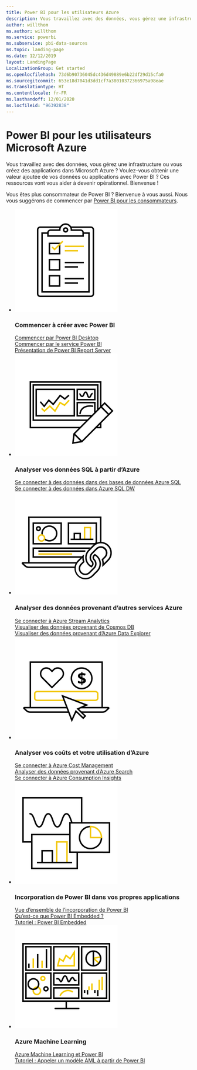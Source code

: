 ```yaml
---
title: Power BI pour les utilisateurs Azure
description: Vous travaillez avec des données, vous gérez une infrastructure ou vous créez des applications dans Microsoft Azure ?
author: willthom
ms.author: willthom
ms.service: powerbi
ms.subservice: pbi-data-sources
ms.topic: landing-page
ms.date: 12/12/2019
layout: LandingPage
LocalizationGroup: Get started
ms.openlocfilehash: 73d6b90736045dc436d49889e6b22df29d15cfa0
ms.sourcegitcommit: 653e18d7041d3dd1cf7a38010372366975a98eae
ms.translationtype: HT
ms.contentlocale: fr-FR
ms.lasthandoff: 12/01/2020
ms.locfileid: "96392838"
---
```

# <a name="power-bi-for-microsoft-azure-users"></a>Power BI pour les utilisateurs Microsoft Azure 

Vous travaillez avec des données, vous gérez une infrastructure ou vous créez des applications dans Microsoft Azure ? Voulez-vous obtenir une valeur ajoutée de vos données ou applications avec Power BI ? Ces ressources vont vous aider à devenir opérationnel. Bienvenue !

Vous êtes plus consommateur de Power BI ? Bienvenue à vous aussi. Nous vous suggérons de commencer par [Power BI pour les consommateurs](../consumer/index.yml).

<ul class="panelContent cardsF"> 
            <li> 
                  <div class="cardSize"> 
                        <div class="cardPadding"> 
                              <div class="card"> 
                                    <div class="cardImageOuter">
                                          <div class="cardImage">
                                                <img alt="Get started creating with Power BI" src="media/power-bi-creator-landing/power-bi-designer-get-started.svg" data-linktype="relative-path">
                                          </div>
                                    </div>
                                    <div class="cardText"> 
                                          <h3>Commencer à créer avec Power BI</h3> 
                                          <p></p>
                                               <a href="../fundamentals/desktop-what-is-desktop.md">Commencer par Power BI Desktop</a><br/> 
                                               <a href="../fundamentals/power-bi-overview.md">Commencer par le service Power BI</a><br/> 
                                               <a href="../report-server/get-started.md">Présentation de Power BI Report Server</a>
                                    </div> 
                              </div> 
                        </div> 
                  </div> 
            </li>
            <li> 
                  <div class="cardSize"> 
                        <div class="cardPadding"> 
                              <div class="card"> 
                                    <div class="cardImageOuter">
                                          <div class="cardImage">
                                                <img alt="Analyze your SQL data from Azure" src="media/power-bi-creator-landing/power-bi-designer-transform-shape-data.svg" data-linktype="relative-path">
                                          </div>
                                    </div>
                                    <div class="cardText"> 
                                          <h3>Analyser vos données SQL à partir d’Azure</h3> 
                                          <p></p>
                                                <a href="service-azure-sql-database-with-direct-connect.md">Se connecter à des données dans des bases de données Azure SQL</a><br/> 
                                                <a href="service-azure-sql-data-warehouse-with-direct-connect.md">Se connecter à des données dans Azure SQL DW</a> 
                                    </div> 
                              </div> 
                        </div> 
                  </div> 
            </li>
            <li> 
                  <div class="cardSize"> 
                        <div class="cardPadding"> 
                              <div class="card"> 
                                    <div class="cardImageOuter">
                                          <div class="cardImage">
                                                <img alt="Analyze data from other Azure services" src="media/power-bi-creator-landing/power-bi-designer-connect-data.svg" data-linktype="relative-path">
                                          </div>
                                    </div>
                                    <div class="cardText"> 
                                          <h3>Analyser des données provenant d’autres services Azure</h3> 
                                          <p></p>
                                                <a href="/azure/stream-analytics/stream-analytics-power-bi-dashboard">Se connecter à Azure Stream Analytics</a><br/> 
                                                <a href="/azure/cosmos-db/powerbi-visualize">Visualiser des données provenant de Cosmos DB</a><br/> 
                                                <a href="/azure/data-explorer/visualize-power-bi">Visualiser des données provenant d’Azure Data Explorer</a>
                                    </div> 
                              </div> 
                        </div> 
                  </div> 
            </li>
            <li> 
                  <div class="cardSize"> 
                        <div class="cardPadding"> 
                              <div class="card"> 
                                    <div class="cardImageOuter">
                                          <div class="cardImage">
                                                <img alt="Analyze your Azure costs and usage" src="media/power-bi-creator-landing/power-bi-designer-licensing.svg" data-linktype="relative-path">
                                          </div>
                                    </div>
                                    <div class="cardText"> 
                                          <h3>Analyser vos coûts et votre utilisation d’Azure</h3> 
                                          <p></p>
                                                <a href="desktop-connect-azure-cost-management.md">Se connecter à Azure Cost Management</a><br/> 
                                                <a href="service-connect-to-azure-search.md">Analyser des données provenant d’Azure Search</a><br/> 
                                                <a href="desktop-connect-azure-consumption-insights.md">Se connecter à Azure Consumption Insights</a>
                                    </div> 
                              </div> 
                        </div> 
                  </div> 
            </li>
            <li> 
                  <div class="cardSize"> 
                        <div class="cardPadding"> 
                              <div class="card"> 
                                    <div class="cardImageOuter">
                                          <div class="cardImage">
                                                <img alt="Embedding Power BI in your own applications" src="media/power-bi-creator-landing/power-bi-designer-modeling-data-relationships.svg" data-linktype="relative-path">
                                          </div>
                                    </div>
                                    <div class="cardText"> 
                                          <h3>Incorporation de Power BI dans vos propres applications</h3> 
                                          <p></p>
                                                <a href="../developer/embedded/embedding.md">Vue d’ensemble de l’incorporation de Power BI</a><br/>
                                                <a href="../developer/embedded/azure-pbie-what-is-power-bi-embedded.md">Qu’est-ce que Power BI Embedded ?</a><br/> 
                                                <a href="../developer/embedded/embed-sample-for-customers.md">Tutoriel : Power BI Embedded</a> 
                                    </div> 
                              </div> 
                        </div> 
                  </div> 
            </li>
            <li> 
                  <div class="cardSize"> 
                        <div class="cardPadding"> 
                              <div class="card"> 
                                    <div class="cardImageOuter">
                                          <div class="cardImage">
                                                <img alt="Azure Machine Learning" src="media/power-bi-creator-landing/power-bi-designer-create-reports-visuals-dashboards.svg" data-linktype="relative-path">
                                          </div>
                                    </div>
                                    <div class="cardText"> 
                                          <h3>Azure Machine Learning</h3> 
                                          <p></p>
                                                <a href="/power-bi/transform-model/dataflows/dataflows-machine-learning-integration">Azure Machine Learning et Power BI</a><br/> 
                                                <a href="service-tutorial-invoke-machine-learning-model.md">Tutoriel : Appeler un modèle AML à partir de Power BI</a><br/> 
                                    </div> 
                              </div> 
                        </div> 
                  </div> 
            </li>
</ul>